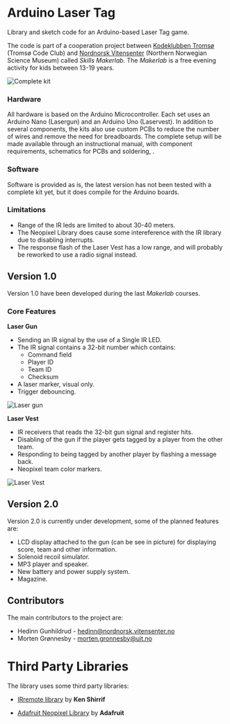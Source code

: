 # Arduino Laser Tag
Library and sketch code for an Arduino-based Laser Tag game.

The code is part of a cooperation project between [Kodeklubben Tromsø](https://kodeklubben-tromso.github.io/) (Tromsø Code Club) and [Nordnorsk Vitensenter](https://nordnorsk.vitensenter.no/) (Northern Norwegian Science Museum) called *Skills Makerlab.* The *Makerlab* is a free evening activity for kids between 13-19 years.

![Complete kit](https://scontent.xx.fbcdn.net/v/t31.0-8/18401898_10155061512531900_983292205395623313_o.jpg?oh=edbca662a01b6b1cb04dc274fcc876a9&oe=59B81770)


### Hardware
All hardware is based on the Arduino Microcontroller. Each set uses an Arduino Nano (Lasergun) and an Arduino Uno (Laservest). In addition to several components, the kits also use custom PCBs to reduce the number of wires and remove the need for breadboards. The complete setup will be made available through an instructional manual, with component requirements, schematics for PCBs and soldering, .

### Software
Software is provided as is, the latest version has not been tested with a complete kit yet, but it does compile for the Arduino boards.

### Limitations

- Range of the IR leds are limited to about 30-40 meters.
- The Neopixel Library does cause some intereference with the IR library due to disabling interrupts.
- The response flash of the Laser Vest has a low range, and will probably be reworked to use a radio signal instead.

## Version 1.0
Version 1.0 have been developed during the last *Makerlab* courses.

### Core Features
**Laser Gun**

- Sending an IR signal by the use of a Single IR LED.
- The IR signal contains a 32-bit number which contains:
	- Command field
	- Player ID
	- Team ID
	- Checksum
- A laser marker, visual only.
- Trigger debouncing.

![Laser gun](https://scontent.xx.fbcdn.net/v/t31.0-8/18359180_10155061515566900_3134174036395336535_o.jpg?oh=8f758050f13dd674f829320cf4fd9025&oe=59A0B941)

**Laser Vest**

- IR receivers that reads the 32-bit gun signal and register hits.
- Disabling of the gun if the player gets tagged by a player from the other team.
- Responding to being tagged by another player by flashing a message back.
- Neopixel team color markers.

![Laser Vest](https://scontent.xx.fbcdn.net/v/t31.0-8/18401987_10155061515271900_7317352323706589476_o.jpg?oh=11c1297a612d7cddb0c001485adbe646&oe=59AA39F1)

## Version 2.0
Version 2.0 is currently under development, some of the planned features are:

- LCD display attached to the gun (can be see in picture) for displaying score, team and other information.
- Solenoid recoil simulator.
- MP3 player and speaker.
- New battery and power supply system.
- Magazine.

## Contributors
The main contributors to the project are:

- Hedinn Gunhildrud - hedinn@nordnorsk.vitensenter.no
- Morten Grønnesby - morten.gronnesby@uit.no 


# Third Party Libraries
The library uses some third party libraries:

- [IRremote library](https://github.com/z3t0/Arduino-IRremote) by **Ken Shirrif**

- [Adafruit Neopixel Library](https://github.com/adafruit/Adafruit_NeoPixel) by **Adafruit**


